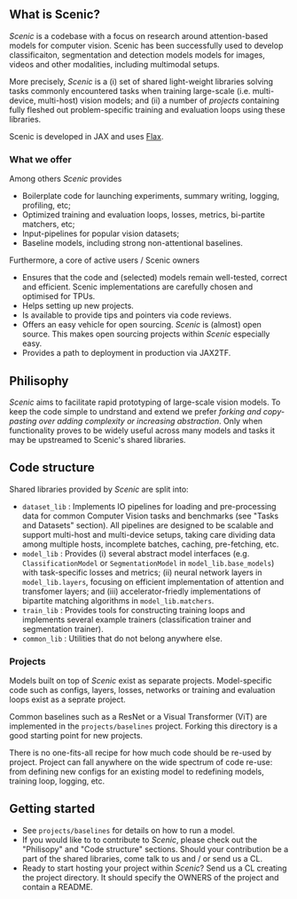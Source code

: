 ## What is **Scenic**?

*Scenic* is a codebase with a focus on research around attention-based models
for computer vision. Scenic has been successfully used to develop
classificaiton, segmentation and detection models models for images, videos and
other modalities, including multimodal setups.

More precisely, *Scenic* is a (i) set of shared light-weight libraries solving
tasks commonly encountered tasks when training large-scale (i.e. multi-device,
multi-host) vision models; and (ii) a number of *projects* containing fully
fleshed out problem-specific training and evaluation loops using these
libraries.

Scenic is developed in JAX and uses [Flax](https://github.com/google-research/flax).

### What we offer
Among others *Scenic* provides
* Boilerplate code for launching experiments, summary writing, logging,
  profiling, etc;
* Optimized training and evaluation loops, losses, metrics, bi-partite matchers,
  etc;
* Input-pipelines for popular vision datasets;
* Baseline models, including strong non-attentional baselines.

Furthermore, a core of active users / Scenic owners
* Ensures that the code and (selected) models remain well-tested, correct and
  efficient. Scenic implementations are carefully chosen and optimised for TPUs.
* Helps setting up new projects.
* Is available to provide tips and pointers via code reviews.
* Offers an easy vehicle for open sourcing. *Scenic* is (almost) open source.
  This makes open sourcing projects within *Scenic* especially easy.
* Provides a path to deployment in production via JAX2TF.

## Philisophy
*Scenic* aims to facilitate rapid prototyping of large-scale vision models. To
keep the code simple to undrstand and extend we prefer *forking and copy-pasting
over adding complexity or increasing abstraction*. Only when functionality
proves to be widely useful across many models and tasks it may be upstreamed to
Scenic's shared libraries.

## Code structure
Shared libraries provided by *Scenic*  are split into:
* `dataset_lib` : Implements IO pipelines for loading and pre-processing data
  for common Computer Vision tasks and benchmarks (see "Tasks and Datasets"
  section). All pipelines are designed to be scalable and support multi-host and
  multi-device setups, taking care dividing data among multiple hosts,
  incomplete batches, caching, pre-fetching, etc.
* `model_lib` : Provides (i) several abstract model interfaces (e.g.
  `ClassificationModel` or `SegmentationModel` in `model_lib.base_models`) with
  task-specific losses and metrics; (ii) neural network layers in
  `model_lib.layers`, focusing on efficient implementation of attention and
  transfomer layers; and (iii) accelerator-friedly implementations of bipartite
  matching algorithms in `model_lib.matchers`.
* `train_lib` : Provides tools for constructing training loops and implements
  several example trainers (classification trainer and segmentation trainer).
* `common_lib` : Utilities that do not belong anywhere else.

### Projects
Models built on top of *Scenic* exist as separate projects. Model-specific code
such as configs, layers, losses, networks or training and evaluation loops exist
as a seprate project.

Common baselines such as a ResNet or a Visual Transformer (ViT) are implemented
in the `projects/baselines` project. Forking this directory is a good starting
point for new projects.

There is no one-fits-all recipe for how much code should be re-used by project.
Project can fall anywhere on the wide spectrum of code re-use: from defining new
configs for an existing model to redefining models, training loop, logging, etc.

## Getting started
* See `projects/baselines` for details on how to run a model.
* If you would like to to contribute to *Scenic*, please check out the
  "Philisopy" and "Code structure" sections. Should your contribution be a part
  of the shared libraries, come talk to us and / or send us a CL.
* Ready to start hosting your project within *Scenic*? Send us a CL creating the
  project directory. It should specify the OWNERS of the project and contain a
  README.
